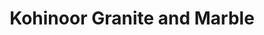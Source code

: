 ---
title: "Kohinoor Granite and Marble"
url: /bangalore/kohinoor-granite-and-marble/
shop: Fußböden
---